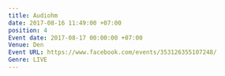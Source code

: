 ```yaml
---
title: Audiohm
date: 2017-08-16 11:49:00 +07:00
position: 4
Event date: 2017-08-17 00:00:00 +07:00
Venue: Den
Event URL: https://www.facebook.com/events/353126355107248/
Genre: LIVE
---
```


